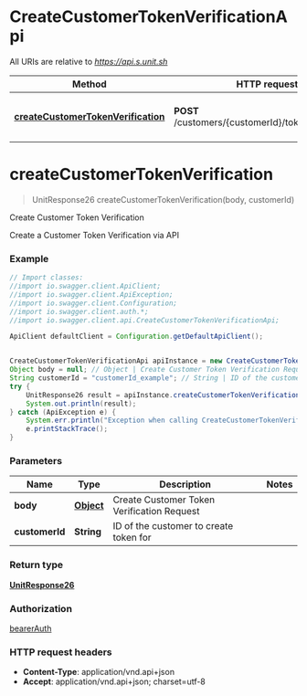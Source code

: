 # CreateCustomerTokenVerificationApi

All URIs are relative to *https://api.s.unit.sh*

Method | HTTP request | Description
------------- | ------------- | -------------
[**createCustomerTokenVerification**](CreateCustomerTokenVerificationApi.md#createCustomerTokenVerification) | **POST** /customers/{customerId}/token/verification | Create Customer Token Verification

<a name="createCustomerTokenVerification"></a>
# **createCustomerTokenVerification**
> UnitResponse26 createCustomerTokenVerification(body, customerId)

Create Customer Token Verification

Create a Customer Token Verification via API 

### Example
```java
// Import classes:
//import io.swagger.client.ApiClient;
//import io.swagger.client.ApiException;
//import io.swagger.client.Configuration;
//import io.swagger.client.auth.*;
//import io.swagger.client.api.CreateCustomerTokenVerificationApi;

ApiClient defaultClient = Configuration.getDefaultApiClient();


CreateCustomerTokenVerificationApi apiInstance = new CreateCustomerTokenVerificationApi();
Object body = null; // Object | Create Customer Token Verification Request
String customerId = "customerId_example"; // String | ID of the customer to create token for
try {
    UnitResponse26 result = apiInstance.createCustomerTokenVerification(body, customerId);
    System.out.println(result);
} catch (ApiException e) {
    System.err.println("Exception when calling CreateCustomerTokenVerificationApi#createCustomerTokenVerification");
    e.printStackTrace();
}
```

### Parameters

Name | Type | Description  | Notes
------------- | ------------- | ------------- | -------------
 **body** | [**Object**](Object.md)| Create Customer Token Verification Request |
 **customerId** | **String**| ID of the customer to create token for |

### Return type

[**UnitResponse26**](UnitResponse26.md)

### Authorization

[bearerAuth](../README.md#bearerAuth)

### HTTP request headers

 - **Content-Type**: application/vnd.api+json
 - **Accept**: application/vnd.api+json; charset=utf-8

